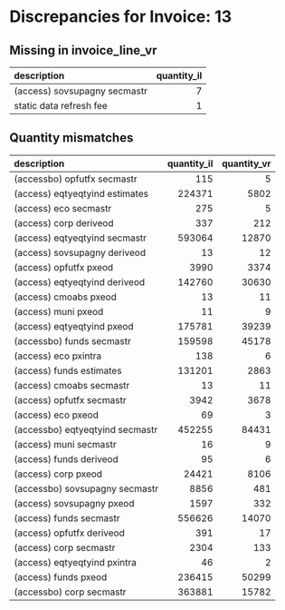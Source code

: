 # Discrepancies for Invoice: 13

## Missing in invoice_line_vr

| description                  |   quantity_il |
|:-----------------------------|--------------:|
| (access) sovsupagny secmastr |             7 |
| static data refresh fee      |             1 |

## Quantity mismatches

| description                     |   quantity_il |   quantity_vr |
|:--------------------------------|--------------:|--------------:|
| (accessbo) opfutfx secmastr     |           115 |             5 |
| (access) eqtyeqtyind estimates  |        224371 |          5802 |
| (access) eco secmastr           |           275 |             5 |
| (access) corp deriveod          |           337 |           212 |
| (access) eqtyeqtyind secmastr   |        593064 |         12870 |
| (access) sovsupagny deriveod    |            13 |            12 |
| (access) opfutfx pxeod          |          3990 |          3374 |
| (access) eqtyeqtyind deriveod   |        142760 |         30630 |
| (access) cmoabs pxeod           |            13 |            11 |
| (access) muni pxeod             |            11 |             9 |
| (access) eqtyeqtyind pxeod      |        175781 |         39239 |
| (accessbo) funds secmastr       |        159598 |         45178 |
| (access) eco pxintra            |           138 |             6 |
| (access) funds estimates        |        131201 |          2863 |
| (access) cmoabs secmastr        |            13 |            11 |
| (access) opfutfx secmastr       |          3942 |          3678 |
| (access) eco pxeod              |            69 |             3 |
| (accessbo) eqtyeqtyind secmastr |        452255 |         84431 |
| (access) muni secmastr          |            16 |             9 |
| (access) funds deriveod         |            95 |             6 |
| (access) corp pxeod             |         24421 |          8106 |
| (accessbo) sovsupagny secmastr  |          8856 |           481 |
| (access) sovsupagny pxeod       |          1597 |           332 |
| (access) funds secmastr         |        556626 |         14070 |
| (access) opfutfx deriveod       |           391 |            17 |
| (access) corp secmastr          |          2304 |           133 |
| (access) eqtyeqtyind pxintra    |            46 |             2 |
| (access) funds pxeod            |        236415 |         50299 |
| (accessbo) corp secmastr        |        363881 |         15782 |
